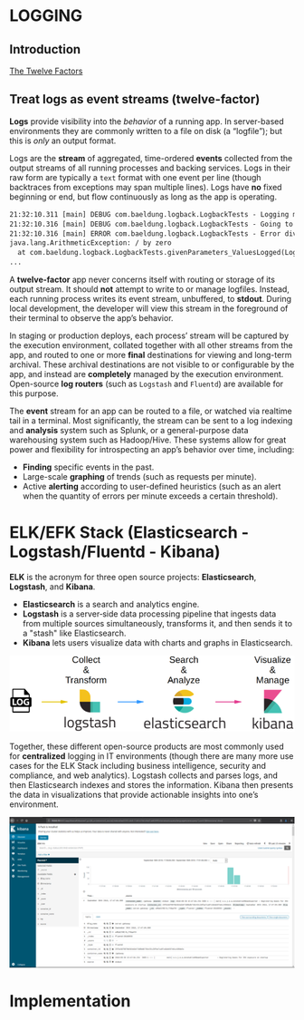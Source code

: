 
# LOGGING

## Introduction

[The Twelve Factors](https://12factor.net/)

## Treat logs as event streams (twelve-factor)

**Logs** provide visibility into the *behavior* of a running app. In server-based environments they are commonly written to a file on disk (a “logfile”); but this is *only* an output format.

Logs are the **stream** of aggregated, time-ordered **events** collected from the output streams of all running processes and backing services. Logs in their raw form are typically a ``text`` format with one event per line (though backtraces from exceptions may span multiple lines). Logs have **no** fixed beginning or end, but flow continuously as long as the app is operating.

```txt
21:32:10.311 [main] DEBUG com.baeldung.logback.LogbackTests - Logging message: This is a String
21:32:10.316 [main] DEBUG com.baeldung.logback.LogbackTests - Going to divide 42 by 0
21:32:10.316 [main] ERROR com.baeldung.logback.LogbackTests - Error dividing 42 by 0
java.lang.ArithmeticException: / by zero
  at com.baeldung.logback.LogbackTests.givenParameters_ValuesLogged(LogbackTests.java:64)
...
```

A **twelve-factor** app never concerns itself with routing or storage of its output stream. It should **not** attempt to write to or manage logfiles. Instead, each running process writes its event stream, unbuffered, to **stdout**. During local development, the developer will view this stream in the foreground of their terminal to observe the app’s behavior.

In staging or production deploys, each process’ stream will be captured by the execution environment, collated together with all other streams from the app, and routed to one or more **final** destinations for viewing and long-term archival. These archival destinations are not visible to or configurable by the app, and instead are **completely** managed by the execution environment. Open-source **log routers** (such as ``Logstash`` and ``Fluentd``) are available for this purpose.

The **event** stream for an app can be routed to a file, or watched via realtime tail in a terminal. Most significantly, the stream can be sent to a log indexing and **analysis** system such as Splunk, or a general-purpose data warehousing system such as Hadoop/Hive. These systems allow for great power and flexibility for introspecting an app’s behavior over time, including:

- **Finding** specific events in the past.
- Large-scale **graphing** of trends (such as requests per minute).
- Active **alerting** according to user-defined heuristics (such as an alert when the quantity of errors per minute exceeds a certain threshold).

# ELK/EFK Stack (Elasticsearch - Logstash/Fluentd - Kibana)

**ELK** is the acronym for three open source projects: **Elasticsearch**, **Logstash**, and **Kibana**.

- **Elasticsearch** is a search and analytics engine.
- **Logstash** is a server‑side data processing pipeline that ingests data from multiple sources simultaneously, transforms it, and then sends it to a "stash" like Elasticsearch.
- **Kibana** lets users visualize data with charts and graphs in Elasticsearch.

![elk stack](images/elk-stack.png)

Together, these different open-source products are most commonly used for **centralized** logging in IT environments (though there are many more use cases for the ELK Stack including business intelligence, security and compliance, and web analytics). Logstash collects and parses logs, and then Elasticsearch indexes and stores the information. Kibana then presents the data in visualizations that provide actionable insights into one’s environment.

![Kibana Dashboard](images/kibana-dashboard.png)

# Implementation

